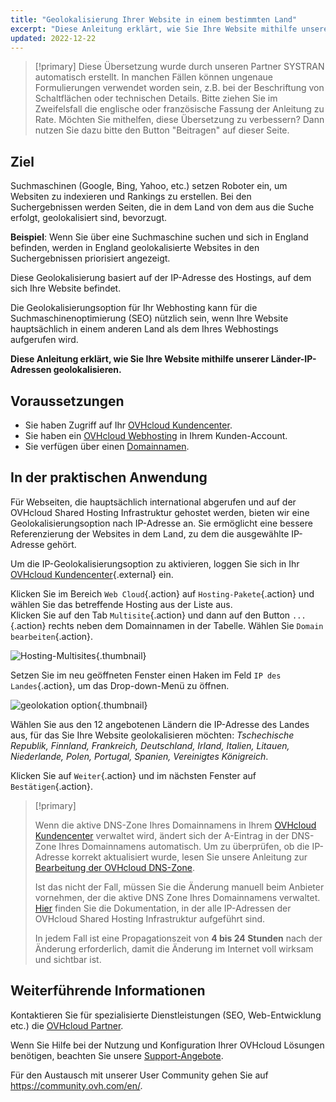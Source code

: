 ```yaml
---
title: "Geolokalisierung Ihrer Website in einem bestimmten Land"
excerpt: "Diese Anleitung erklärt, wie Sie Ihre Website mithilfe unserer geolokalisierten IP-Adressen geolokalisieren"
updated: 2022-12-22
---
```


> [!primary]
> Diese Übersetzung wurde durch unseren Partner SYSTRAN automatisch erstellt. In manchen Fällen können ungenaue Formulierungen verwendet worden sein, z.B. bei der Beschriftung von Schaltflächen oder technischen Details. Bitte ziehen Sie im Zweifelsfall die englische oder französische Fassung der Anleitung zu Rate. Möchten Sie mithelfen, diese Übersetzung zu verbessern? Dann nutzen Sie dazu bitte den Button "Beitragen" auf dieser Seite.
>

## Ziel

Suchmaschinen (Google, Bing, Yahoo, etc.) setzen Roboter ein, um Websiten zu indexieren und Rankings zu erstellen. Bei den Suchergebnissen werden Seiten, die in dem Land von dem aus die Suche erfolgt, geolokalisiert sind, bevorzugt.

**Beispiel**: Wenn Sie über eine Suchmaschine suchen und sich in England befinden, werden in England geolokalisierte Websites in den Suchergebnissen priorisiert angezeigt.

Diese Geolokalisierung basiert auf der IP-Adresse des Hostings, auf dem sich Ihre Website befindet.

Die Geolokalisierungsoption für Ihr Webhosting kann für die Suchmaschinenoptimierung (SEO) nützlich sein, wenn Ihre Website hauptsächlich in einem anderen Land als dem Ihres Webhostings aufgerufen wird.

**Diese Anleitung erklärt, wie Sie Ihre Website mithilfe unserer Länder-IP-Adressen geolokalisieren.**

## Voraussetzungen

- Sie haben Zugriff auf Ihr [OVHcloud Kundencenter](manager.).
- Sie haben ein [OVHcloud Webhosting](hosting.) in Ihrem Kunden-Account.
- Sie verfügen über einen [Domainnamen](domains.).

## In der praktischen Anwendung

Für Webseiten, die hauptsächlich international abgerufen und auf der OVHcloud Shared Hosting Infrastruktur gehostet werden, bieten wir eine Geolokalisierungsoption nach IP-Adresse an. Sie ermöglicht eine bessere Referenzierung der Websites in dem Land, zu dem die ausgewählte IP-Adresse gehört.

Um die IP-Geolokalisierungsoption zu aktivieren, loggen Sie sich in Ihr [OVHcloud Kundencenter](manager.){.external} ein.

Klicken Sie im Bereich `Web Cloud`{.action} auf `Hosting-Pakete`{.action} und wählen Sie das betreffende Hosting aus der Liste aus.<br>
Klicken Sie auf den Tab `Multisite`{.action} und dann auf den Button `...`{.action} rechts neben dem Domainnamen in der Tabelle. Wählen Sie `Domain bearbeiten`{.action}.

![Hosting-Multisites](images_modify-a-domain.png){.thumbnail}

Setzen Sie im neu geöffneten Fenster einen Haken im Feld `IP des Landes`{.action}, um das Drop-down-Menü zu öffnen.

![geolokation option](country-ip-selection.png){.thumbnail}

Wählen Sie aus den 12 angebotenen Ländern die IP-Adresse des Landes aus, für das Sie Ihre Website geolokalisieren möchten: *Tschechische Republik, Finnland, Frankreich, Deutschland, Irland, Italien, Litauen, Niederlande, Polen, Portugal, Spanien, Vereinigtes Königreich*.

Klicken Sie auf `Weiter`{.action} und im nächsten Fenster auf `Bestätigen`{.action}.

>[!primary]
>
> Wenn die aktive DNS-Zone Ihres Domainnamens in Ihrem [OVHcloud Kundencenter](manager.) verwaltet wird, ändert sich der A-Eintrag in der DNS-Zone Ihres Domainnamens automatisch. Um zu überprüfen, ob die IP-Adresse korrekt aktualisiert wurde, lesen Sie unsere Anleitung zur [Bearbeitung der OVHcloud DNS-Zone](dns_zone_edit1.).
>
> Ist das nicht der Fall, müssen Sie die Änderung manuell beim Anbieter vornehmen, der die aktive DNS Zone Ihres Domainnamens verwaltet. [Hier](clusters_and_shared_hosting_IP1.) finden Sie die Dokumentation, in der alle IP-Adressen der OVHcloud Shared Hosting Infrastruktur aufgeführt sind.
>
> In jedem Fall ist eine Propagationszeit von **4 bis 24 Stunden** nach der Änderung erforderlich, damit die Änderung im Internet voll wirksam und sichtbar ist.
>

## Weiterführende Informationen

Kontaktieren Sie für spezialisierte Dienstleistungen (SEO, Web-Entwicklung etc.) die [OVHcloud Partner](partner.).

Wenn Sie Hilfe bei der Nutzung und Konfiguration Ihrer OVHcloud Lösungen benötigen, beachten Sie unsere [Support-Angebote](support.).

Für den Austausch mit unserer User Community gehen Sie auf <https://community.ovh.com/en/>.